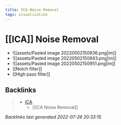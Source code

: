 ```yaml
---
title: ICA Noise Removal
tags: visualization
---
```


# [[ICA]] Noise Removal
- ![[assets/Pasted image 20220502150936.png|im]]
- ![[assets/Pasted image 20220502150943.png|im]]
- ![[assets/Pasted image 20220502150951.png|im]]
- [[Notch filter]]
- [[High pass filter]]


































































































## Backlinks

> - [ICA](ICA.md)
>   - [[ICA Noise Removal]]

_Backlinks last generated 2022-07-26 20:33:15_
